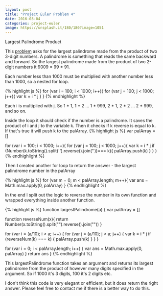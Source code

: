 ```yaml
---
layout: post
title: "Project Euler Problem 4"
date: 2016-03-04
categories: project-euler
image: https://unsplash.it/180/180?image=1051
---
```


Largest Palindrome Product

This [problem](https://projecteuler.net/problem=4) asks for the largest palindrome made from the product of two 3-digit numbers. A palindrome is something that reads the same backward and forward. So the largest palindrome made from the product of two 2-digit numbers it 9009 = 99 * 91.

Each number less than 1000 must be multiplied with another number less than 1000, so a nested for loop.

{% highlight js %}
for (var i = 100; i < 1000; i++){
  for (var j = 100; j < 1000; j++){
    var k = i * j
  }
}
{% endhighlight %}

Each i is multiplied with j. So 1 * 1, 1 * 2 ... 1 * 999, 2 * 1, 2 * 2 ... 2 * 999, and so on.

Inside the loop it should check if the number is a palindrome. It saves the product of i and j to the variable k. Then it checks if k reverse is equal to k. If that's true it will push k to the palArray.
{% highlight js %}
var palArray = []

for (var i = 100; i < 1000; i++){
  for (var j = 100; j < 1000; j++){
    var k = i * j
    if (Number(k.toString().split('').reverse().join(''))=== k){
      palArray.push(k)
    }
  }
}
{% endhighlight %}

Then I created another for loop to return the answer - the largest palindrome number in the palArray

{% highlight js %}
for (var m = 0; m < palArray.length; m++){
  var ans = Math.max.apply(0, palArray)
}
{% endhighlight %}

In the end I split out the logic to reverse the number in its own function and wrapped everything inside another function.

{% highlight js %}
function largestPalindrome(a) {
  var palArray = []

  function reverseNum(x){
    return Number(x.toString().split("").reverse().join(""))
  }

  for (var i = (a/10);  i < a;  i++) {
    for (var j = (a/10); j < a; j++) {
      var k = i * j
      if (reverseNum(k) === k) {
        palArray.push(k)
      }
    }
  }

  for (var i = 0; i < palArray.length; i++) {
    var ans = Math.max.apply(0, palArray)
  }
  return ans
}
{% endhighlight %}

This largestPalindrome function takes an argument and returns its largest palindrome from the product of however many digits specified in the argument. So if 1000 it's 3 digits, 100 it's 2 digits etc.

I don't think this code is very elegant or efficient, but it does return the right answer. Please feel free to contact me if there is a better way to do this.
